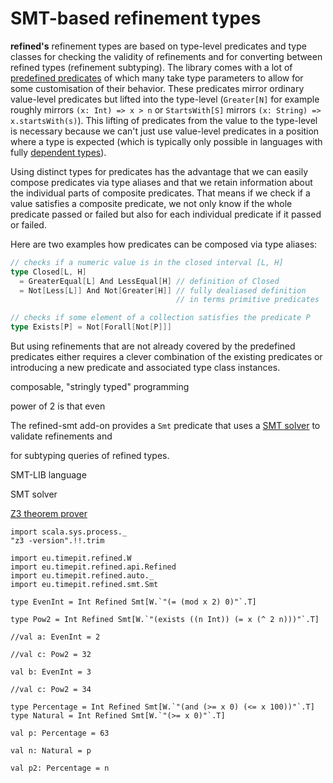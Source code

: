 # SMT-based refinement types

**refined's** refinement types are based on type-level predicates and
type classes for checking the validity of refinements and for converting
between refined types (refinement subtyping). The library comes with a
lot of [predefined predicates][provided-predicates] of which many take
type parameters to allow for some customisation of their behavior.
These predicates mirror ordinary value-level predicates but lifted into
the type-level (`Greater[N]` for example roughly mirrors `(x: Int) =>
x > n` or `StartsWith[S]` mirrors `(x: String) => x.startsWith(s)`).
This lifting of predicates from the value to the type-level is necessary
because we can't just use value-level predicates in a position where a
type is expected (which is typically only possible in languages with
fully [dependent types][dependent-type]).

Using distinct types for predicates has the advantage that we can
easily compose predicates via type aliases and that we retain information
about the individual parts of composite predicates. That means if we
check if a value satisfies a composite predicate, we not only know if
the whole predicate passed or failed but also for each individual
predicate if it passed or failed.

Here are two examples how predicates can be composed via type aliases:
```scala
// checks if a numeric value is in the closed interval [L, H]
type Closed[L, H]
  = GreaterEqual[L] And LessEqual[H] // definition of Closed
  = Not[Less[L]] And Not[Greater[H]] // fully dealiased definition
                                     // in terms primitive predicates

// checks if some element of a collection satisfies the predicate P
type Exists[P] = Not[Forall[Not[P]]]
```




 But using refinements that are not already covered
by the predefined predicates either requires a clever combination of
the existing predicates or introducing a new predicate and associated
type class instances.


composable, "stringly typed" programming

power of 2
is that even

The refined-smt add-on provides a `Smt` predicate that uses a
[SMT solver][SMT] to validate refinements and
 
 
 for subtyping queries of
refined types.


SMT-LIB language


SMT solver

[Z3 theorem prover][Z3]




```tut
import scala.sys.process._
"z3 -version".!!.trim
```

```tut:silent
import eu.timepit.refined.W
import eu.timepit.refined.api.Refined
import eu.timepit.refined.auto._
import eu.timepit.refined.smt.Smt
```

```tut
type EvenInt = Int Refined Smt[W.`"(= (mod x 2) 0)"`.T]

type Pow2 = Int Refined Smt[W.`"(exists ((n Int)) (= x (^ 2 n)))"`.T]

//val a: EvenInt = 2

//val c: Pow2 = 32
```

```tut:fail
val b: EvenInt = 3

//val c: Pow2 = 34
```

```tut
type Percentage = Int Refined Smt[W.`"(and (>= x 0) (<= x 100))"`.T]
type Natural = Int Refined Smt[W.`"(>= x 0)"`.T]

val p: Percentage = 63

val n: Natural = p
```

```tut:fail
val p2: Percentage = n
```

[dependent-type]: https://en.wikipedia.org/wiki/Dependent_type
[provided-predicates]: https://github.com/fthomas/refined#provided-predicates
[SMT]: https://en.wikipedia.org/wiki/Satisfiability_modulo_theories
[SMT-LIB]: http://smtlib.cs.uiowa.edu/language.shtml
[Z3]: https://github.com/Z3Prover/z3
